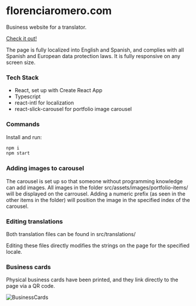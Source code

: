 # florenciaromero.com

Business website for a translator.

[Check it out!](https://florenciaromero.com)

The page is fully localized into English and Spanish, and complies with all Spanish and European data protection laws. It is fully responsive on any screen size.

### Tech Stack

- React, set up with Create React App
- Typescript
- react-intl for localization
- react-slick-carousel for portfolio image carousel

### Commands

Install and run:

```bash
npm i
npm start
```

### Adding images to carousel

The carousel is set up so that someone without programming knowledge can add images. All images in the folder src/assets/images/portfolio-items/ will be displayed on the carrousel. Adding a numeric prefix (as seen in the other items in the folder) will position the image in the specified index of the carousel.

### Editing translations

Both translation files can be found in src/translations/

Editing these files directly modifies the strings on the page for the specified locale.

### Business cards

Physical business cards have been printed, and they link directly to the page via a QR code.

![BusinessCards](https://media-exp1.licdn.com/dms/image/C4D22AQHfznOm0Y552g/feedshare-shrink_2048_1536/0/1668426765891?e=1672272000&v=beta&t=n8vC14pFH91ZAr6tMWCZeoS_DvNHio5FBzsM-qRmYYI)
